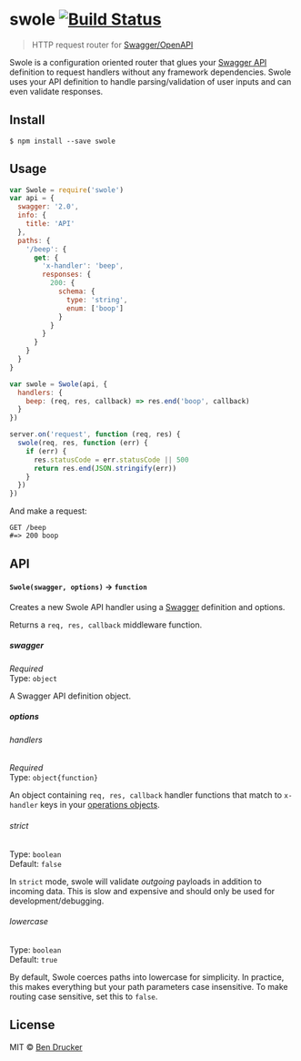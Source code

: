 # swole [![Build Status](https://travis-ci.org/bendrucker/swole.svg?branch=master)](https://travis-ci.org/bendrucker/swole)

> HTTP request router for [Swagger/OpenAPI](https://github.com/OAI/OpenAPI-Specification/blob/master/versions/2.0.md)

Swole is a configuration oriented router that glues your [Swagger API](https://github.com/OAI/OpenAPI-Specification/blob/master/versions/2.0.md) definition to request handlers without any framework dependencies. Swole uses your API definition to handle parsing/validation of user inputs and can even validate responses.

## Install

```
$ npm install --save swole
```


## Usage

```js
var Swole = require('swole')
var api = {
  swagger: '2.0',
  info: {
    title: 'API'
  },
  paths: {
    '/beep': {
      get: {
        'x-handler': 'beep',
        responses: {
          200: {
            schema: {
              type: 'string',
              enum: ['boop']
            }
          }
        }
      }
    }
  }
}

var swole = Swole(api, {
  handlers: {
    beep: (req, res, callback) => res.end('boop', callback)
  }  
})

server.on('request', function (req, res) {
  swole(req, res, function (err) {
    if (err) {
      res.statusCode = err.statusCode || 500
      return res.end(JSON.stringify(err))
    }
  })
})
```

And make a request:

```
GET /beep
#=> 200 boop
```

## API

#### `Swole(swagger, options)` -> `function`

Creates a new Swole API handler using a [Swagger](https://github.com/OAI/OpenAPI-Specification) definition and options.

Returns a `req, res, callback` middleware function.

##### swagger

*Required*  
Type: `object`

A Swagger API definition object.

##### options

###### handlers

*Required*  
Type: `object{function}`

An object containing `req, res, callback` handler functions that match to `x-handler` keys in your [operations objects](https://github.com/OAI/OpenAPI-Specification/blob/master/versions/2.0.md#operationObject).

###### strict

Type: `boolean`  
Default: `false`

In `strict` mode, swole will validate *outgoing* payloads in addition to incoming data. This is slow and expensive and should only be used for development/debugging.

###### lowercase

Type: `boolean`  
Default: `true`

By default, Swole coerces paths into lowercase for simplicity. In practice, this makes everything but your path parameters case insensitive. To make routing case sensitive, set this to `false`.


## License

MIT © [Ben Drucker](http://bendrucker.me)
